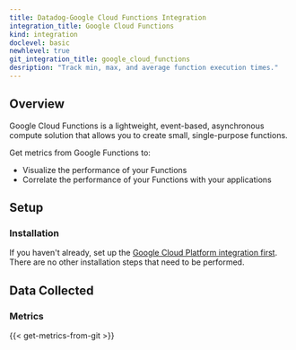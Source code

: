 ```yaml
---
title: Datadog-Google Cloud Functions Integration
integration_title: Google Cloud Functions
kind: integration
doclevel: basic
newhlevel: true
git_integration_title: google_cloud_functions
desription: "Track min, max, and average function execution times."
---
```


## Overview
Google Cloud Functions is a lightweight, event-based, asynchronous compute solution that allows you to create small, single-purpose functions.

Get metrics from Google Functions to:

* Visualize the performance of your Functions
* Correlate the performance of your Functions with your applications

## Setup
### Installation

If you haven't already, set up the [Google Cloud Platform integration first](/integrations/google_cloud_platform). There are no other installation steps that need to be performed.

## Data Collected
### Metrics

{{< get-metrics-from-git >}}